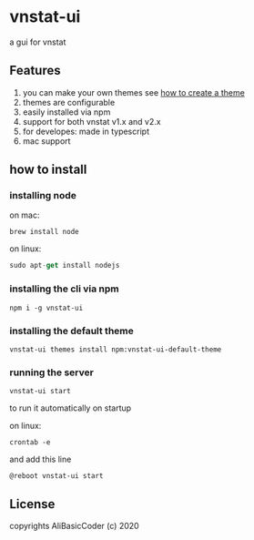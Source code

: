 # vnstat-ui

a gui for vnstat

## Features

1. you can make your own themes see [how to create a theme](https://github.com/AliBasicCoder/vnstat-ui/blob/master/docs/how_to_create_a_theme.md)
1. themes are configurable
1. easily installed via npm
1. support for both vnstat v1.x and v2.x
1. for developes: made in typescript
1. mac support

## how to install

### installing node

on mac:

```
brew install node
```

on linux:

```js
sudo apt-get install nodejs
```

### installing the cli via npm

```
npm i -g vnstat-ui
```

### installing the default theme

```
vnstat-ui themes install npm:vnstat-ui-default-theme
```

### running the server

```
vnstat-ui start
```

to run it automatically on startup

on linux:

```
crontab -e
```

and add this line

```
@reboot vnstat-ui start
```

## License

copyrights AliBasicCoder (c) 2020
